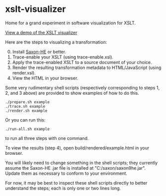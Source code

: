 # xslt-visualizer
Home for a grand experiment in software visualization for XSLT.

[View a demo of the XSLT visualizer](http://xmlportfolio.com/xslt-visualizer-demo/)

Here are the steps to visualizing a transformation:

0. Install [Saxon-HE](http://saxon.sourceforge.net/#F9.9HE) or better.
1. Trace-enable your XSLT (using trace-enable.xsl).
2. Apply the trace-enabled XSLT to a source document of your choice.
3. Render the resulting transformation metadata to HTML/JavaScript (using render.xsl).
4. View the HTML in your browser.

Some very rudimentary shell scripts (respectively corresponding to steps 1, 2, and 3 above) are provided to show examples of how to do this.

    ./prepare.sh example
    ./trace.sh example
    ./render.sh example

Or you can run this:

    ./run-all.sh example

to run all three steps with one command.

To view the results (step 4), open build/rendered/example.html in your browser.

You will likely need to change something in the shell scripts; they currently assume the Saxon-HE .jar file is installed at "C:/saxon/saxon9he.jar". Update them as necessary to conform to your environment.

For now, it may be best to inspect these shell scripts directly to better understand the steps; each is only one or two lines long. 
